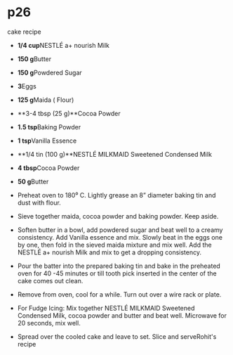 # p26



cake recipe

- **1/4 cup**NESTLÉ a+ nourish Milk

- **150 g**Butter

- **150 g**Powdered Sugar

- **3**Eggs

- **125 g**Maida ( Flour)

- **3-4 tbsp (25 g)**Cocoa Powder

- **1.5 tsp**Baking Powder

- **1 tsp**Vanilla Essence

- **1/4 tin (100 g)**NESTLÉ MILKMAID Sweetened Condensed Milk

- **4 tbsp**Cocoa Powder

- **50 g**Butter





- Preheat oven to 180⁰ C. Lightly grease an 8” diameter baking tin and dust with flour.
   
- Sieve together maida, cocoa powder and baking powder. Keep aside.
   
- Soften butter in a bowl, add powdered sugar and beat well to a creamy consistency. Add Vanilla essence and mix. Slowly beat in the eggs one by one, then fold in the sieved maida mixture and mix well. Add the NESTLÉ a+ nourish Milk and mix to get a dropping consistency.
   
- Pour the batter into the prepared baking tin and bake in the preheated oven for 40 -45 minutes or till tooth pick inserted in the center of the cake comes out clean.
   
- Remove from oven, cool for a while. Turn out over a wire rack or plate.
   
- For Fudge Icing: Mix together NESTLÉ MILKMAID Sweetened Condensed Milk, cocoa powder and butter and beat well. Microwave for 20 seconds, mix well.
   
- Spread over the cooled cake and leave to set. Slice and serveRohit's recipe
